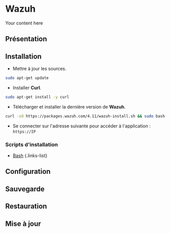 # Wazuh
Your content here

## Présentation

## Installation
- Mettre à jour les sources.
```bash
sudo apt-get update
```
- Installer **Curl**.
```bash
sudo apt-get install -y curl
```
- Télécharger et installer la dernière version de **Wazuh**.
```bash
curl -sO https://packages.wazuh.com/4.11/wazuh-install.sh && sudo bash ./wazuh-install.sh -a
```

- Se connecter sur l'adresse suivante pour accéder à l'application : `https://IP`

### Scripts d'installation
- [Bash](https://raw.githubusercontent.com/corentinbeuf/Bash/main/Wazuh/install_wazuh.sh)
{.links-list}

## Configuration

## Sauvegarde

## Restauration

## Mise à jour